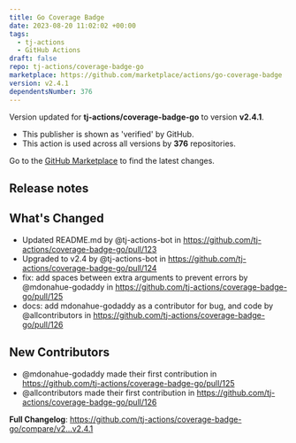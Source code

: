 ```yaml
---
title: Go Coverage Badge
date: 2023-08-20 11:02:02 +00:00
tags:
  - tj-actions
  - GitHub Actions
draft: false
repo: tj-actions/coverage-badge-go
marketplace: https://github.com/marketplace/actions/go-coverage-badge
version: v2.4.1
dependentsNumber: 376
---
```



Version updated for **tj-actions/coverage-badge-go** to version **v2.4.1**.
- This publisher is shown as 'verified' by GitHub.
- This action is used across all versions by **376** repositories.

Go to the [GitHub Marketplace](https://github.com/marketplace/actions/go-coverage-badge) to find the latest changes.

## Release notes

## What's Changed
* Updated README.md by @tj-actions-bot in https://github.com/tj-actions/coverage-badge-go/pull/123
* Upgraded to v2.4 by @tj-actions-bot in https://github.com/tj-actions/coverage-badge-go/pull/124
* fix: add spaces between extra arguments to prevent errors by @mdonahue-godaddy in https://github.com/tj-actions/coverage-badge-go/pull/125
* docs: add mdonahue-godaddy as a contributor for bug, and code by @allcontributors in https://github.com/tj-actions/coverage-badge-go/pull/126

## New Contributors
* @mdonahue-godaddy made their first contribution in https://github.com/tj-actions/coverage-badge-go/pull/125
* @allcontributors made their first contribution in https://github.com/tj-actions/coverage-badge-go/pull/126

**Full Changelog**: https://github.com/tj-actions/coverage-badge-go/compare/v2...v2.4.1
